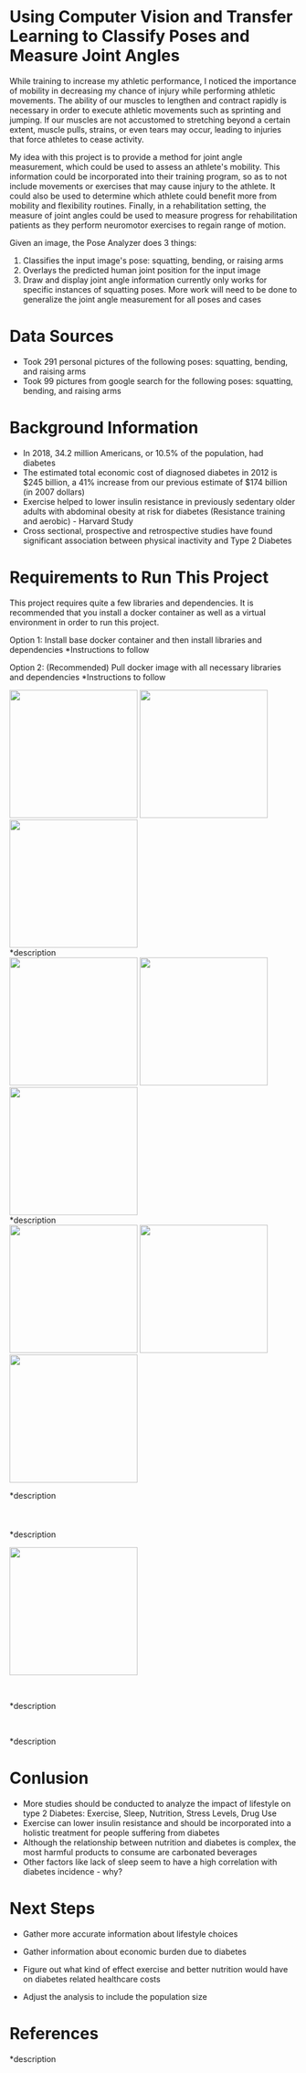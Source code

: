 # Using Computer Vision and Transfer Learning to Classify Poses and Measure Joint Angles
While training to increase my athletic performance, I noticed the importance of mobility in decreasing my chance of injury  while performing athletic movements. The ability of our muscles to lengthen and contract rapidly is necessary in order to execute athletic movements such as sprinting and jumping. If our muscles are not accustomed to stretching beyond a certain extent, muscle pulls, strains, or even tears may occur, leading to injuries that force athletes to cease activity. 

My idea with this project is to provide a method for joint angle measurement, which could be used to assess an athlete's mobility. This information could be incorporated into their training program, so as to not include movements or exercises that may cause injury to the athlete. It could also be used to determine which athlete could benefit more from mobility and flexibility routines. Finally, in a rehabilitation setting, the measure of joint angles could be used to measure progress for rehabilitation patients as they perform neuromotor exercises to regain range of motion.

Given an image, the Pose Analyzer does 3 things:
1. Classifies the input image's pose: squatting, bending, or raising arms
2. Overlays the predicted human joint position for the input image
3. Draw and display joint angle information currently only works for specific instances of squatting poses. More work will need to be done to generalize the joint angle measurement for all poses and cases

# Data Sources

* Took 291 personal pictures of the following poses: squatting, bending, and raising arms
* Took 99 pictures from google search for the following poses: squatting, bending, and raising arms

# Background Information

* In 2018, 34.2 million Americans, or 10.5% of the population, had diabetes
* The estimated total economic cost of diagnosed diabetes in 2012 is $245 billion, a 41% increase from our previous estimate of $174 billion (in 2007 dollars)
* Exercise helped to lower insulin resistance in previously sedentary older adults with abdominal obesity at risk for diabetes (Resistance training and aerobic) - Harvard Study
* Cross sectional, prospective and retrospective studies have found significant association between physical inactivity and Type 2 Diabetes

# Requirements to Run This Project

This project requires quite a few libraries and dependencies. It is recommended that you install a docker container as well as a virtual environment in order to run this project.

Option 1: Install base docker container and then install libraries and dependencies
*Instructions to follow

Option 2: (Recommended) Pull docker image with all necessary libraries and dependencies
*Instructions to follow

<div>
<img src="https://github.com/moonbeam5115/JointAngleMeasurement/blob/master/img/pred_result_arm_raise_001.jpg" width="224">
<img src="https://github.com/moonbeam5115/JointAngleMeasurement/blob/master/img/pred_result_arm_raise_002.jpg" width="224">
<img src="https://github.com/moonbeam5115/JointAngleMeasurement/blob/master/img/pred_result_arm_raise_003.jpg" width="224">
</div>
*description

<div>
<img src="https://github.com/moonbeam5115/JointAngleMeasurement/blob/master/img/pred_result_bending_001.jpg" width="224">
<img src="https://github.com/moonbeam5115/JointAngleMeasurement/blob/master/img/pred_result_bending_002.jpg" width="224">
<img src="https://github.com/moonbeam5115/JointAngleMeasurement/blob/master/img/pred_result_bending_003.jpg" width="224">
</div>
*description

<div>
<img src="https://github.com/moonbeam5115/JointAngleMeasurement/blob/master/img/pred_result_squat_001.jpg" width="224">
<img src="https://github.com/moonbeam5115/JointAngleMeasurement/blob/master/img/pred_result_squat_002.jpg" width="224">
<img src="https://github.com/moonbeam5115/JointAngleMeasurement/blob/master/img/pred_result_squat_003.jpg" width="224">
</div>

*description
&nbsp;  
&nbsp;  
&nbsp;  
&nbsp;  
*description

<img src="https://github.com/moonbeam5115/JointAngleMeasurement/blob/master/img/pred_result_jointAngle_001.jpg" width="224">

&nbsp;
&nbsp;

*description



&nbsp;
&nbsp;

*description

# Conlusion

* More studies should be conducted to analyze the impact of lifestyle on type 2 Diabetes: Exercise, Sleep, Nutrition, Stress Levels, Drug Use
* Exercise can lower insulin resistance and should be incorporated into a holistic treatment for people suffering from diabetes
* Although the relationship between nutrition and diabetes is complex, the most harmful products to consume are carbonated beverages
* Other factors like lack of sleep seem to have a high correlation with diabetes incidence - why?

# Next Steps
* Gather more accurate information about lifestyle choices

* Gather information about economic burden due to diabetes

* Figure out what kind of effect exercise and better nutrition would have on diabetes related healthcare costs

* Adjust the analysis to include the population size

# References
*description
